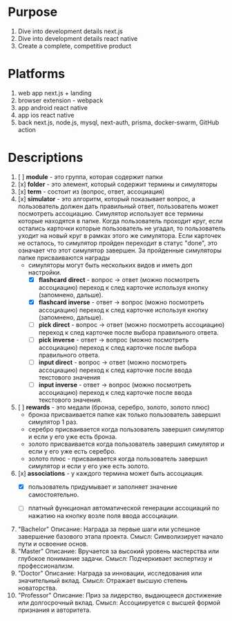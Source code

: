 # Purpose
1. Dive into development details next.js
2. Dive into development details react native
3. Create a complete, competitive product

# Platforms
1. web app next.js + landing
2. browser extension - webpack
3. app android react native 
4. app ios react native
5. back next.js, node.js, mysql, next-auth, prisma, docker-swarm, GitHub action

# Descriptions
1. [ ] **module** - это группа, которая содержит папки
2. [x] **folder** - это элемент, который содержит термины и симуляторы
3. [x] **term** - состоит из (вопрос, ответ, ассоциация)
4. [x] **simulator** - это алгоритм, который показывает вопрос, а пользователь должен дать правильный ответ, 
пользователь может посмотреть ассоциацию. Симулятор использует все термины которые находятся в папке. 
Когда пользователь проходит круг, если остались карточки которые пользователь не угадал, то пользователь 
уходит на новый круг в рамках этого же симулятора. Если карточек не осталось, то симулятор пройден переходит 
в статус "done", это означает что этот симулятор завершен. За пройденные симуляторы папке присваиваются награды
   - симуляторы могут быть нескольких видов и иметь доп настройки.
     - [x] **flashcard direct** - вопрос -> ответ (можно посмотреть ассоциацию) переход к след карточке используя кнопку (запомнено, дальше).
     - [x] **flashcard inverse** - ответ -> вопрос (можно посмотреть ассоциацию) переход к след карточке используя кнопку (запомнено, дальше).
     - [ ] **pick direct** - вопрос -> ответ (можно посмотреть ассоциацию) переход к след карточке после выбора правильного ответа.
     - [ ] **pick inverse** - ответ -> вопрос (можно посмотреть ассоциацию) переход к след карточке после выбора правильного ответа.
     - [ ] **input direct** - вопрос -> ответ (можно посмотреть ассоциацию) переход к след карточке после ввода текстового значения
     - [ ] **input inverse** - ответ -> вопрос (можно посмотреть ассоциацию) переход к след карточке после ввода текстового значения.
5. [ ] **rewards** - это медали (бронза, серебро, золото, золото плюс)
   - бронза присваивается папке как только пользователь завершил симулятор 1 раз.
   - серебро присваивается когда пользователь завершил симулятор и если у его уже есть бронза.
   - золото присваивается когда пользователь завершил симулятор и если у его уже есть серебро.
   - золото плюс - присваивается когда пользователь завершил симулятор и если у его уже есть золото.
6. [x] **associations** - у каждого термина может быть ассоциация.
   - [x] пользователь придумывает и заполняет значение самостоятельно.
   - [ ] платный функционал автоматической генерации ассоциаций по нажатию на кнопку возле поля ввода ассоциации.


1. "Bachelor"
   Описание: Награда за первые шаги или успешное завершение базового этапа проекта.
   Смысл: Символизирует начало пути и освоение основ.
2. "Master"
   Описание: Вручается за высокий уровень мастерства или глубокое понимание задачи.
   Смысл: Подчеркивает экспертизу и профессионализм.
3. "Doctor"
   Описание: Награда за инновации, исследования или значительный вклад.
   Смысл: Отражает высшую степень новаторства.
4. "Professor"
   Описание: Приз за лидерство, выдающееся достижение или долгосрочный вклад.
   Смысл: Ассоциируется с высшей формой признания и авторитета.
